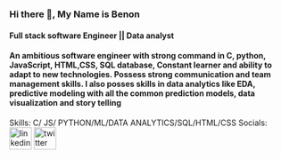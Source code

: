 ### Hi there 👋, My Name is Benon
#### Full stack software Engineer || Data analyst
#### An ambitious software engineer with strong command in C, python, JavaScript, HTML,CSS, SQL database, Constant learner and ability to adapt to new technologies. Possess strong communication and team management skills.  I also posses skills in data analytics like EDA, predictive modeling with all the common prediction models, data visualization and story telling 

Skills: C/ JS/ PYTHON/ML/DATA ANALYTICS/SQL/HTML/CSS
Socials:
[<img src='https://cdn.jsdelivr.net/npm/simple-icons@3.0.1/icons/linkedin.svg' alt='linkedin' height='40'>](https://www.linkedin.com/in/www.linkedin.com/in/masereka-benon-147809144/)  [<img src='https://cdn.jsdelivr.net/npm/simple-icons@3.0.1/icons/twitter.svg' alt='twitter' height='40'>](https://twitter.com/@benonking)  

